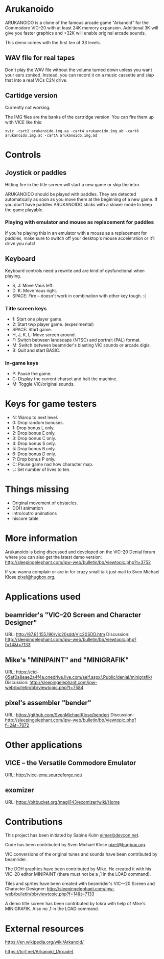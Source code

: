 # Arukanoido

ARUKANOIDO is a clone of the famous arcade game "Arkanoid" for the
Commodore VIC–20 with at least 24K memory expansion.  Additional
3K will give you faster graphics and +32K will enable original
arcade sounds.

This demo comes with the first ten of 33 levels.

## WAV file for real tapes

Don't play the WAV file without the volume turned down unless you
want your ears zonked.  Instead, you can record it on a music
cassette and slap that into a real VICs C2N drive.

## Cartidge version

Currently not working.

The IMG files are the banks of the cartridge version.  You can
fire them up with VICE like this:

```
xvic -cart2 arukanoido.img.aa -cart4 arukanoido.img.ab -cart6 arukanoido.img.ac -cartA arukanoido.img.ad
```

# Controls

## Joystick or paddles

Hitting fire in the title screen will start a new game or skip the
intro.

ARUKANOIDO should be played with paddles.  They are detected
automatically as soon as you move them at the beginning of a new game.
If you don't have paddles ARUKANOIDO sticks with a slower mode to keep
the game playable.

### Playing with emulator and mouse as replacement for paddles

If you're playing this in an emulator with a mouse as a replacement
for paddles, make sure to switch off your desktop's mouse
acceleration or it'll drive you nuts!

## Keyboard

Keyboard controls need a rewrite and are kind of dysfunctional
when playing.

* S, J: Move Vaus left.
* D. K: Move Vaus right.
* SPACE: Fire – doesn't work in combination with other key tough. :(

### Title screen keys

* 1: Start one player game.
* 2: Start twp player game. (experimental)
* SPACE: Start game.
* H, J, K, L: Move screen around.
* F: Switch between landscape (NTSC) and portrait (PAL) format.
* M: Switch between beamrider's blasting VIC sounds or arcade digis.
* B: Quit and start BASIC.

### In-game keys

* P: Pause the game.
* C: Display the current charset and halt the machine.
* M: Toggle VIC/original sounds.

# Keys for game testers

* N: Warop to next level.
* 0: Drop random bonuses.
* 1: Drop bonus L only.
* 2: Drop bonus E only.
* 3: Drop bonus C only.
* 4: Drop bonus S only.
* 5: Drop bonus B only.
* 6: Drop bonus D only.
* 7: Drop bonus P only.
* C: Pause game nad how character map.
* L: Set number of lives to ten.

# Things missing

* Original movement of obstacles.
* DOH animation
* intro/outro animations
* hiscore table

# More information

Arukanoido is being discussed and developed on the VIC–20 Denial forum
where you can also get the latest demo version:
http://sleepingelephant.com/ipw-web/bulletin/bb/viewtopic.php?t=3752

If you wanna complain or are in for crazy small talk just mail to
Sven Michael Klose <pixel@hugbox.org>.

# Applications used

## beamrider's "VIC–20 Screen and Character Designer"

URL: http://87.81.155.196/vic20sdd/Vic20SDD.htm
Discussion: http://sleepingelephant.com/ipw-web/bulletin/bb/viewtopic.php?f=14&t=7133

## Mike's "MINIPAINT" and "MINIGRAFIK"

URL: https://cid-05ef0a8eae2a4f4a.onedrive.live.com/self.aspx/.Public/denial/minigrafik/
Discussion: http://sleepingelephant.com/ipw-web/bulletin/bb/viewtopic.php?t=7584

## pixel's assembler "bender"

URL: https://github.com/SvenMichaelKlose/bender/
Discussion: http://sleepingelephant.com/ipw-web/bulletin/bb/viewtopic.php?f=2&t=7072


# Other applications

## VICE – the Versatile Commodore Emulator

URL: http://vice-emu.sourceforge.net/

## exomizer

URL: https://bitbucket.org/magli143/exomizer/wiki/Home


# Contributions

This project has been initiated by Sabine Kuhn <eimer@devcon.net>.

Code has been contributed by Sven Michael Klose <pixel@hugbox.org>.

VIC conversions of the original tunes and sounds have been contributed
by beamrider.

The DOH graphics have been contributed by Mike.  He created it
with his VIC–20 editor MINIPAINT (there must not be a ,1 in the LOAD command).

Tiles and sprites have been created with beamrider's VIC—20 Screen
and Character Designer:
http://sleepingelephant.com/ipw-web/bulletin/bb/viewtopic.php?f=14&t=7133

A demo title screen has been contributed by tokra with help of
Mike's MINIGRAFIK. Also no ,1 in the LOAD command.


# External resources

https://en.wikipedia.org/wiki/Arkanoid/

https://tcrf.net/Arkanoid_(Arcade)
